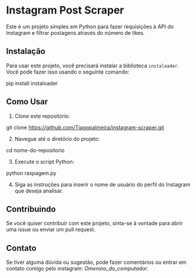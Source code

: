 ﻿# Instagram Post Scraper

Este é um projeto simples em Python para fazer requisições à API do Instagram e filtrar postagens através do número de likes.

## Instalação

Para usar este projeto, você precisará instalar a biblioteca `instaloader`. Você pode fazer isso usando o seguinte comando:

pip install instaloader

## Como Usar

1. Clone este repositório:

git clone https://github.com/Tiagopalmeira/instagram-scraper.git


2. Navegue até o diretório do projeto:

cd nome-do-repositorio

3. Execute o script Python:

python raspagem.py

4. Siga as instruções para inserir o nome de usuário do perfil do Instagram que deseja analisar.

## Contribuindo

Se você quiser contribuir com este projeto, sinta-se à vontade para abrir uma issue ou enviar um pull request.

## Contato

Se tiver alguma dúvida ou sugestão, pode fazer comentários ou entrar em contato comigo pelo instagram: *Omenino_do_computador*.

